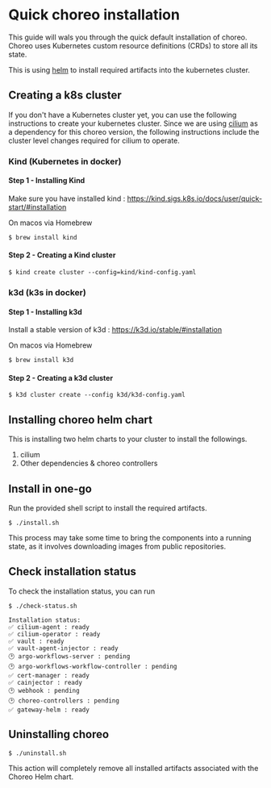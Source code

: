 # Quick choreo installation

This guide will wals you through the quick default installation of choreo. Choreo uses Kubernetes custom resource definitions (CRDs) to store all its state. 

This is using [helm](https://helm.sh/) to install required artifacts into the kubernetes cluster.

## Creating a k8s cluster

If you don't have a Kubernetes cluster yet, you can use the following instructions to create your kubernetes cluster. Since we are using [cilium](https://cilium.io/) as a dependency for this choreo version, the following instructions include the cluster level changes required for cilium to operate.

### Kind (Kubernetes in docker)

#### Step 1 - Installing Kind

Make sure you have installed kind : https://kind.sigs.k8s.io/docs/user/quick-start/#installation

On macos via Homebrew

```
$ brew install kind
```

#### Step 2 - Creating a Kind cluster

```
$ kind create cluster --config=kind/kind-config.yaml
```

### k3d (k3s in docker)

#### Step 1 - Installing k3d

Install a stable version of k3d : https://k3d.io/stable/#installation

On macos via Homebrew

```
$ brew install k3d
```

#### Step 2 - Creating a k3d cluster

```
$ k3d cluster create --config k3d/k3d-config.yaml
```

## Installing choreo helm chart

This is installing two helm charts to your cluster to install the followings.

1. cilium
2. Other dependencies & choreo controllers

## Install in one-go

Run the provided shell script to install the required artifacts.

```
$ ./install.sh
```

This process may take some time to bring the components into a running state, as it involves downloading images from public repositories.

## Check installation status

To check the installation status, you can run

```
$ ./check-status.sh

Installation status:
✅ cilium-agent : ready 
✅ cilium-operator : ready 
✅ vault : ready 
✅ vault-agent-injector : ready 
🕑 argo-workflows-server : pending 
🕑 argo-workflows-workflow-controller : pending 
✅ cert-manager : ready 
✅ cainjector : ready 
🕑 webhook : pending 
🕑 choreo-controllers : pending 
✅ gateway-helm : ready 
```

## Uninstalling choreo

```
$ ./uninstall.sh
```

This action will completely remove all installed artifacts associated with the Choreo Helm chart.
